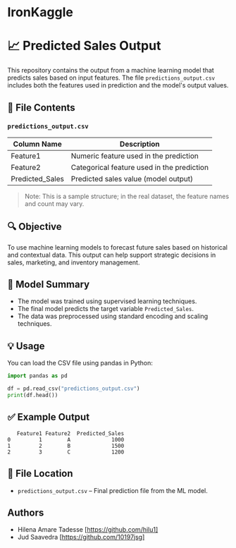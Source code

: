 # IronKaggle
# 📈 Predicted Sales Output

This repository contains the output from a machine learning model that predicts sales based on input features. The file `predictions_output.csv` includes both the features used in prediction and the model's output values.

## 🧾 File Contents

### `predictions_output.csv`

| Column Name      | Description                                |
|------------------|--------------------------------------------|
| Feature1         | Numeric feature used in the prediction     |
| Feature2         | Categorical feature used in the prediction |
| Predicted_Sales  | Predicted sales value (model output)       |

> Note: This is a sample structure; in the real dataset, the feature names and count may vary.

## 🔍 Objective

To use machine learning models to forecast future sales based on historical and contextual data. This output can help support strategic decisions in sales, marketing, and inventory management.

## 🧠 Model Summary

- The model was trained using supervised learning techniques.
- The final model predicts the target variable `Predicted_Sales`.
- The data was preprocessed using standard encoding and scaling techniques.

## 💡 Usage

You can load the CSV file using pandas in Python:

```python
import pandas as pd

df = pd.read_csv("predictions_output.csv")
print(df.head())
```

## ✅ Example Output

```
   Feature1 Feature2  Predicted_Sales
0         1        A             1000
1         2        B             1500
2         3        C             1200
```

## 📂 File Location

- `predictions_output.csv` – Final prediction file from the ML model.

## Authors
- Hilena Amare Tadesse [https://github.com/hilu1]
- Jud Saavedra [https://github.com/10197jsg]
